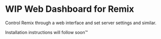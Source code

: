# WIP Web Dashboard for Remix

Control Remix through a web interface and set server settings and similar.

Installation instructions will follow soon:tm:
